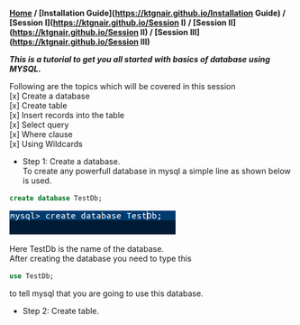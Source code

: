 **[Home](https://ktgnair.github.io/) / [Installation Guide](https://ktgnair.github.io/Installation Guide) / [Session I](https://ktgnair.github.io/Session I) / [Session II](https://ktgnair.github.io/Session II) / [Session III](https://ktgnair.github.io/Session III)**  

_**This is a tutorial to get you all started with basics of database using MYSQL.**_   

Following are the topics which will be covered in this session    
[x] Create a database  
[x] Create table  
[x] Insert records into the table  
[x] Select query  
[x] Where clause  
[x] Using Wildcards  


* Step 1: Create a database.  
To create any powerfull database in mysql a simple line as shown below is used.  
```sql  
create database TestDb;  
```  

![Create DB](/images/db/createdatabase.png)

Here TestDb is the name of the database.  
After creating the database you need to type this  
```sql
use TestDb;  
```  
to tell mysql that you are going to use this database.  

* Step 2: Create table.  

